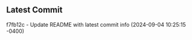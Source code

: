 
## Latest Commit
f7fb12c - Update README with latest commit info (2024-09-04 10:25:15 -0400) <Yunxi-Zhou>

